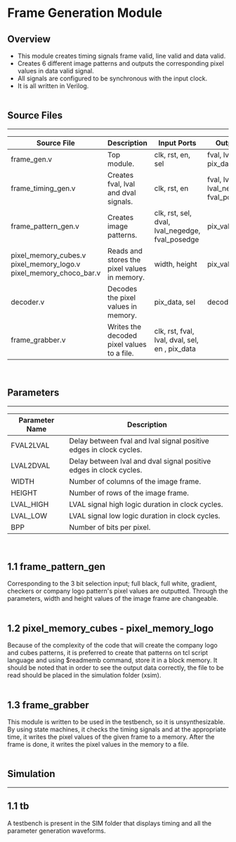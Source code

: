 # Frame Generation Module

## Overview
- This module creates timing signals frame valid, line valid and data valid.
- Creates 6 different image patterns and outputs the corresponding pixel values in data valid signal.
- All signals are configured to be synchronous with the input clock.
- It is all written in Verilog.
</br></br>

## Source Files
---
Source File | Description | Input Ports | Output Ports
--- | --- | --- | ---
frame_gen.v | Top module. |clk, rst, en, sel|fval, lval, dval, pix_data
frame_timing_gen.v | Creates fval, lval and dval signals. | clk, rst, en | fval, lval, dval, lval_negedge_out, fval_posedge_out
frame_pattern_gen.v | Creates image patterns. | clk, rst, sel, dval, lval_negedge, fval_posedge | pix_value
pixel_memory_cubes.v </br> pixel_memory_logo.v </br>  pixel_memory_choco_bar.v| Reads and stores the pixel values in memory. | width, height | pix_value
decoder.v | Decodes the pixel values in memory.| pix_data, sel | decoded_pix_data
frame_grabber.v | Writes the decoded pixel values to a file. | clk, rst, fval, lval, dval, sel, en , pix_data |


</br>

## Parameters
---
Parameter Name | Description
--- | ---
FVAL2LVAL | Delay between fval and lval signal positive edges in clock cycles.
LVAL2DVAL | Delay between lval and dval signal positive edges in clock cycles.
WIDTH | Number of columns of the image frame.  
HEIGHT | Number of rows of the image frame.
LVAL_HIGH | LVAL signal high logic duration in clock cycles.
LVAL_LOW | LVAL signal low logic duration in clock cycles.
BPP | Number of bits per pixel.

</br>

## 1.1 frame_pattern_gen
Corresponding to the 3 bit selection input; full black, full white, gradient, checkers or company logo pattern's pixel values are outputted. Through the parameters, width and height values of the image frame are changeable.   
</br>

## 1.2 pixel_memory_cubes - pixel_memory_logo 
Because of the complexity of the code that will create the company logo and cubes patterns, it is preferred to create that patterns on tcl script language and using $readmemb command, store it in a block memory. It should be noted that in order to see the output data correctly, the file to be read should be placed in the simulation folder (xsim).
</br></br>

## 1.3 frame_grabber
This module is written to be used in the testbench, so it is unsynthesizable. By using state machines, it checks the timing signals and at the appropriate time, it writes the pixel values of the given frame to a memory. After the frame is done, it writes the pixel values in the memory to a file. 
</br></br>

## Simulation
---

## 1.1 tb
A testbench is present in the SIM folder that displays timing and all the parameter generation waveforms. 
